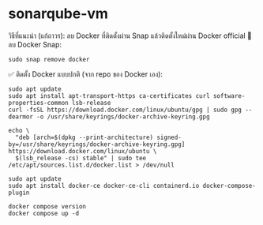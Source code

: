 # sonarqube-vm

 วิธีที่แนะนำ (แก้ถาวร): ลบ Docker ที่ติดตั้งผ่าน Snap แล้วติดตั้งใหม่ผ่าน Docker official
🔻 ลบ Docker Snap:
```
sudo snap remove docker
```
✅ ติดตั้ง Docker แบบปกติ (จาก repo ของ Docker เอง):
```
sudo apt update
sudo apt install apt-transport-https ca-certificates curl software-properties-common lsb-release
curl -fsSL https://download.docker.com/linux/ubuntu/gpg | sudo gpg --dearmor -o /usr/share/keyrings/docker-archive-keyring.gpg

echo \
  "deb [arch=$(dpkg --print-architecture) signed-by=/usr/share/keyrings/docker-archive-keyring.gpg] https://download.docker.com/linux/ubuntu \
  $(lsb_release -cs) stable" | sudo tee /etc/apt/sources.list.d/docker.list > /dev/null

sudo apt update
sudo apt install docker-ce docker-ce-cli containerd.io docker-compose-plugin

```
```
docker compose version
docker compose up -d
```
